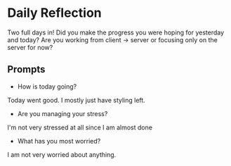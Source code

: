 # Daily Reflection
Two full days in! Did you make the progress you were hoping for yesterday and today? Are you working from client -> server or focusing only on the server for now?  

## Prompts
- How is today going? 

Today went good. I mostly just have styling left.

- Are you managing your stress?

I'm not very stressed at all since I am almost done

- What has you most worried?

I am not very worried about anything.



